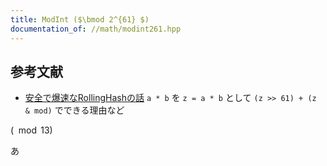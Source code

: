 ```yaml
---
title: ModInt ($\bmod 2^{61} $)
documentation_of: //math/modint261.hpp
---
```


## 参考文献
- [安全で爆速なRollingHashの話](https://qiita.com/keymoon/items/11fac5627672a6d6a9f6) `a * b` を `z = a * b` として `(z >> 61) + (z & mod)` でできる理由など

$(\mod 13)$

あ